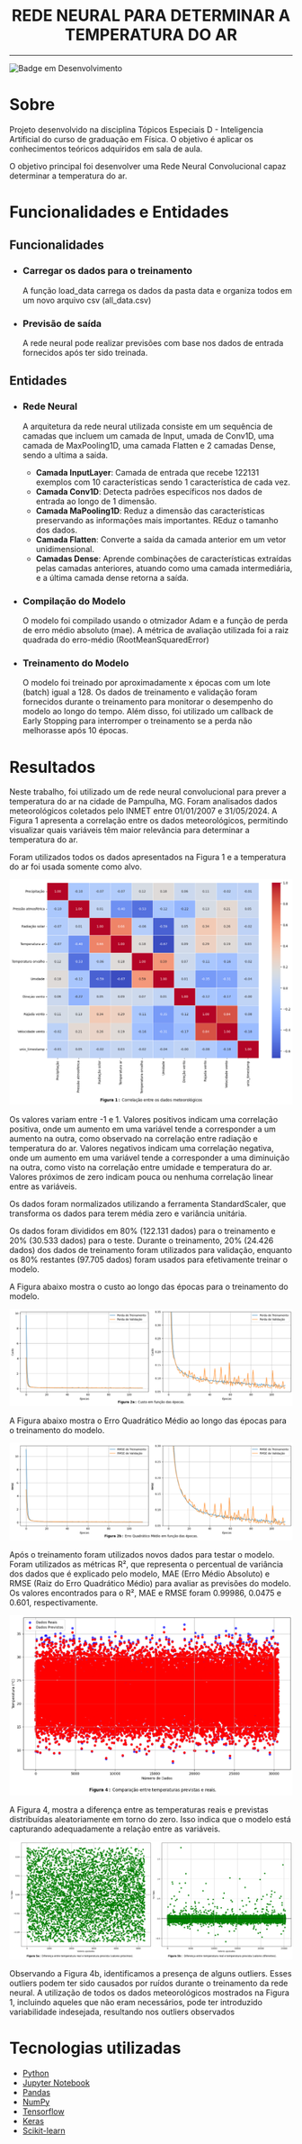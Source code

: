 <h1 align="center">
  REDE NEURAL PARA DETERMINAR A TEMPERATURA DO AR
</h1>

<hr>

![Badge em Desenvolvimento](http://img.shields.io/static/v1?label=STATUS&message=Completo&color=GREEN&style=for-the-badge)

# Sobre

 Projeto desenvolvido na disciplina Tópicos Especiais D - Inteligencia Artificial do curso de graduação em Física. O objetivo é aplicar os conhecimentos teóricos adquiridos em sala de aula.

 O objetivo principal foi desenvolver uma Rede Neural Convolucional capaz determinar a temperatura do ar.

# Funcionalidades e Entidades

## Funcionalidades
- ### Carregar os dados para o treinamento
  A função load_data carrega os dados da pasta data e organiza todos em um novo arquivo csv (all_data.csv)

- ### Previsão de saída
  A rede neural pode realizar previsões com base nos dados de entrada fornecidos após ter sido treinada.

## Entidades
- ### Rede Neural
  A arquitetura da rede neural utilizada consiste em um sequência de camadas que incluem um camada de Input, umada de Conv1D, uma camada de MaxPooling1D, uma camada Flatten e 2 camadas Dense, sendo a ultima a saida.

  - **Camada InputLayer**: Camada de entrada que recebe 122131 exemplos com 10 características sendo 1 característica de cada vez.
  - **Camada Conv1D**: Detecta padrões específicos nos dados de entrada ao longo de 1 dimensão.
  - **Camada MaPooling1D**: Reduz a dimensão das características preservando as informações mais importantes. REduz o tamanho dos dados.
  - **Camada Flatten**: Converte a saída da camada anterior em um vetor unidimensional.
  - **Camadas Dense**: Aprende combinações de características extraídas pelas camadas anteriores, atuando como uma camada intermediária, e a última camada dense retorna a saída.

- ### Compilação do Modelo
  O modelo foi compilado usando o otmizador Adam e a função de perda de erro médio absoluto (mae). A métrica de avaliação utilizada foi a raiz quadrada do erro-médio (RootMeanSquaredError)

- ### Treinamento do Modelo
  O modelo foi treinado por aproximadamente x épocas com um lote (batch) igual a 128. Os dados de treinamento e validação foram fornecidos durante o treinamento para monitorar o desempenho do modelo ao longo do tempo. Além disso, foi utilizado um callback de Early Stopping para interromper o treinamento se a perda não melhorasse após 10 épocas.

# Resultados

Neste trabalho, foi utilizado um de rede neural convolucional para prever a temperatura do ar na cidade de Pampulha, MG. Foram analisados dados meteorológicos coletados pelo INMET entre 01/01/2007 e 31/05/2024. A Figura 1 apresenta a correlação entre os dados meteorológicos, permitindo visualizar quais variáveis têm maior relevância para determinar a temperatura do ar. 

Foram utilizados todos os dados apresentados na Figura 1 e a temperatura do ar foi usada somente como alvo.

![Imagem](img/matriz.png)

Os valores variam entre -1 e 1. Valores positivos indicam uma correlação positiva, onde um aumento em uma variável tende a corresponder a um aumento na outra, como observado na correlação entre radiação e temperatura do ar. Valores negativos indicam uma  correlação negativa, onde um aumento em uma variável tende a  corresponder a uma diminuição na outra, como visto na correlação  entre umidade e temperatura do ar. Valores próximos de zero indicam  pouca ou nenhuma correlação linear entre as variáveis.

Os dados foram normalizados utilizando a ferramenta StandardScaler, que transforma os dados para terem média zero e variância unitária.

Os dados foram divididos em 80% (122.131 dados) para o treinamento e 20% (30.533 dados) para o teste. Durante o treinamento, 20% (24.426  dados) dos dados de treinamento foram utilizados para validação,  enquanto os 80% restantes (97.705 dados) foram usados para  efetivamente treinar o modelo.


A Figura abaixo mostra o custo ao longo das épocas para o treinamento do modelo.

![Imagem](img/perda%20x%20custo.png)

A Figura abaixo mostra o Erro Quadrático Médio ao longo das épocas para o treinamento do modelo.

![Imagem](img/rmse%20x%20epocas.png)

Após o treinamento foram utilizados novos dados para testar o modelo. Foram utilizados as métricas R², que representa o percentual de variância dos dados que é explicado pelo modelo, MAE (Erro Médio Absoluto) e RMSE (Raiz do Erro Quadrático Médio) para avaliar as previsões do modelo. Os valores encontrados para o R², MAE e RMSE foram 0.99986, 0.0475 e 0.601, respectivamente.

![Imagem](img/dados-previstos%20x%20dados%20reais.png)

A Figura 4, mostra a diferença entre as temperaturas reais e previstas distribuídas aleatoriamente em 
torno do zero. Isso indica que o modelo está capturando adequadamente a relação entre as variáveis.

![Imagem](img/residuos.png)

Observando a Figura 4b, identificamos a presença 
de alguns outliers. Esses outliers podem ter sido 
causados por ruídos durante o treinamento da rede 
neural. A utilização de todos os dados 
meteorológicos mostrados na Figura 1, incluindo 
aqueles que não eram necessários, pode ter 
introduzido variabilidade indesejada, resultando 
nos outliers observados


# Tecnologias utilizadas

- [Python](https://www.python.org)
- [Jupyter Notebook](https://jupyter.org)
- [Pandas](https://pandas.pydata.org)
- [NumPy](https://numpy.org)
- [Tensorflow](https://www.tensorflow.org)
- [Keras](https://keras.io)
- [Scikit-learn](https://scikit-learn.org/stable/)
